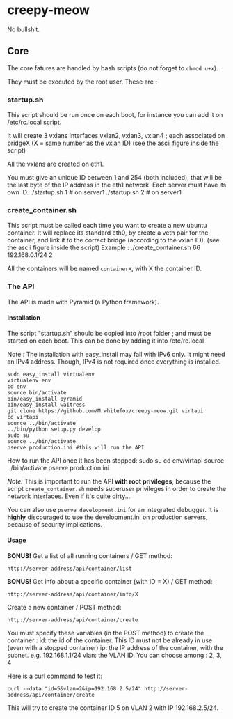 # creepy-meow
No bullshit.


## Core
The core fatures are handled by bash scripts (do not forget to `chmod u+x`).

They must be executed by the root user.
These are :

### startup.sh
This script should be run once on each boot, for instance you can add it on /etc/rc.local script.

It will create 3 vxlans interfaces vxlan2, vxlan3, vxlan4 ; each associated on bridgeX (X = same number as the vxlan ID)
(see the ascii figure inside the script)

All the vxlans are created on eth1.

You must give an unique ID between 1 and 254 (both included), that will be the last byte of the IP address in the eth1 network.
Each server must have its own ID.
	./startup.sh 1 # on server1
	./startup.sh 2 # on server1

### create_container.sh
This script must be called each time you want to create a new ubuntu container.
It will replace its standard eth0, by create a veth pair for the container, and link it to the correct bridge (according to the vxlan ID).
(see the ascii figure inside the script)
Example :
	./create_container.sh 66 192.168.0.1/24 2

All the containers will be named `containerX`, with X the container ID.


### The API
The API is made with Pyramid (a Python framework).

#### Installation

The script "startup.sh" should be copied into /root folder ; and must be started on each boot.
This can be done by adding it into /etc/rc.local

Note : The installation with easy_install may fail with IPv6 only. It might need an IPv4 address. Though, IPv4 is not required once everything is installed.

	sudo easy_install virtualenv
	virtualenv env
	cd env
	source bin/activate
	bin/easy_install pyramid
	bin/easy_install waitress
	git clone https://github.com/Mrwhitefox/creepy-meow.git virtapi
	cd virtapi
	source ../bin/activate
	../bin/python setup.py develop
	sudo su
	source ../bin/activate
	pserve production.ini #this will run the API

How to run the API once it has been stopped:
	sudo su
	cd env/virtapi
	source ../bin/activate
	pserve production.ini

*Note:* This is important to run the API **with root privileges**, because the script `create_container.sh` needs superuser privileges in order to create the network interfaces. Even if it's quite dirty...

You can also use `pserve development.ini` for an integrated debugger. It is **highly** discouraged to use the development.ini on production servers, because of security implications.


#### Usage

**BONUS!** Get a list of all running containers / GET method:

`http://server-address/api/container/list`

**BONUS!** Get info about a specific container (with ID = X) / GET method:

`http://server-address/api/container/info/X`

Create a new container / POST method:

`http://server-address/api/container/create`

You must specify these variables (in the POST method) to create the container :
	id: the id of the container. This ID must not be already in use (even with a stopped container)
	ip: the IP address of the container, with the subnet. e.g. 192.168.1.1/24
	vlan: the VLAN ID. You can choose among : 2, 3, 4
	
Here is a curl command to test it:

	curl --data "id=5&vlan=2&ip=192.168.2.5/24" http://server-address/api/container/create 

This will try to create the container ID 5 on VLAN 2 with IP 192.168.2.5/24.


